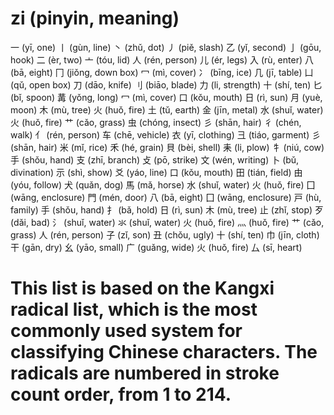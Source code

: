 # zi (pinyin, meaning)
一 (yī, one)
丨 (gùn, line)
丶 (zhǔ, dot)
丿 (piě, slash)
乙 (yǐ, second)
亅 (gōu, hook)
二 (èr, two)
亠 (tóu, lid)
人 (rén, person)
儿 (ér, legs)
入 (rù, enter)
八 (bā, eight)
冂 (jiǒng, down box)
冖 (mì, cover)
冫 (bīng, ice)
几 (jī, table)
凵 (qǔ, open box)
刀 (dāo, knife)
刂 (biāo, blade)
力 (li, strength)
十 (shí, ten)
匕 (bǐ, spoon)
冓 (yǒng, long)
冖 (mì, cover)
口 (kǒu, mouth)
日 (rì, sun)
月 (yuè, moon)
木 (mù, tree)
火 (huǒ, fire)
土 (tǔ, earth)
金 (jīn, metal)
水 (shuǐ, water)
火 (huǒ, fire)
艹 (cǎo, grass)
虫 (chóng, insect)
彡 (shān, hair)
彳 (chén, walk)
亻 (rén, person)
车 (chē, vehicle)
衣 (yī, clothing)
彐 (tiáo, garment)
彡 (shān, hair)
米 (mǐ, rice)
禾 (hé, grain)
貝 (bèi, shell)
耒 (li, plow)
牜 (niú, cow)
手 (shǒu, hand)
支 (zhī, branch)
攴 (pō, strike)
文 (wén, writing)
卜 (bǔ, divination)
示 (shì, show)
爻 (yáo, line)
口 (kǒu, mouth)
田 (tián, field)
由 (yóu, follow)
犬 (quǎn, dog)
馬 (mǎ, horse)
水 (shuǐ, water)
火 (huǒ, fire)
囗 (wāng, enclosure)
門 (mén, door)
八 (bā, eight)
囗 (wāng, enclosure)
戸 (hù, family)
手 (shǒu, hand)
扌 (bǎ, hold)
日 (rì, sun)
木 (mù, tree)
止 (zhǐ, stop)
歹 (dǎi, bad)
氵 (shuǐ, water)
氺 (shuǐ, water)
火 (huǒ, fire)
灬 (huǒ, fire)
艹 (cǎo, grass)
人 (rén, person)
子 (zǐ, son)
丑 (chǒu, ugly)
十 (shí, ten)
巾 (jīn, cloth)
干 (gān, dry)
幺 (yāo, small)
广 (guǎng, wide)
火 (huǒ, fire)
厶 (sī, heart)
# This list is based on the Kangxi radical list, which is the most commonly used system for classifying Chinese characters. The radicals are numbered in stroke count order, from 1 to 214.